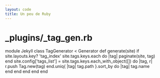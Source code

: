 ```yaml
---
layout: code
title: Un peu de Ruby
---
```


# _plugins/_tag_gen.rb
module Jekyll
  class TagGenerator < Generator
    def generate(site)
      if site.layouts.key? 'tag_index'
        site.tags.keys.each do |tag|
          paginate(site, tag)
        end
        site.config['tags_list'] = site.tags.keys.each_with_object([]) do |tag, r| 
          r.push Tag.new(tag)
        end.uniq{ |tag| tag.path }.sort_by do |tag|
          tag.name
        end
      end
    end
  end
end  